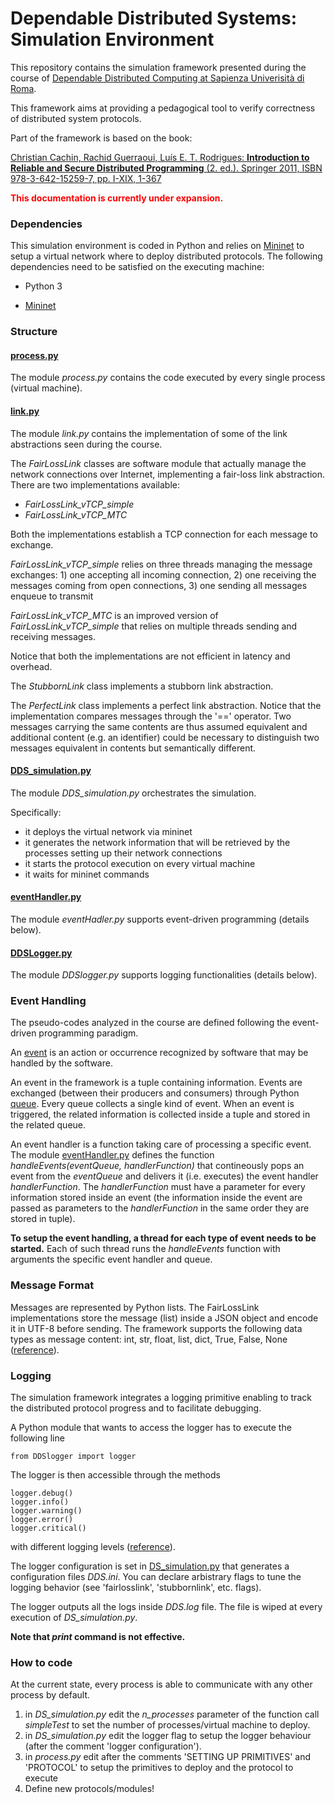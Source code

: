 # Dependable Distributed Systems: Simulation Environment

This repository contains the simulation framework presented during the course of [Dependable Distributed Computing at Sapienza Univerisità di Roma](https://bonomi.diag.uniroma1.it/teaching/a-a-2021-2022).

This framework aims at providing a pedagogical tool to verify correctness of distributed system protocols.

Part of the framework is based on the book:

[Christian Cachin, Rachid Guerraoui, Luís E. T. Rodrigues: **Introduction to Reliable and Secure Distributed Programming** (2. ed.). Springer 2011, ISBN 978-3-642-15259-7, pp. I-XIX, 1-367](https://doi.org/10.1007/978-3-642-15260-3)

**<span style="color:red">This documentation is currently under expansion.</span>**

### Dependencies

This simulation environment is coded in Python and relies on [Mininet](http://mininet.org/) to setup a virtual network where to deploy distributed protocols. The following dependencies need to be satisfied on the executing machine:

- Python 3
<!--- - [networkx](https://networkx.org/) Python module (employed in future releases) -->
- [Mininet](http://mininet.org/)

### Structure

#### [process.py](https://github.com/giovannifarina/DDS_primitives_and_protocols/blob/main/process.py)
The module *process.py* contains the code executed by every single process (virtual machine).

#### [link.py](https://github.com/giovannifarina/DDS_primitives_and_protocols/blob/main/link.py)
The module *link.py* contains the implementation of some of the link abstractions seen during the course.

The *FairLossLink* classes are software module that actually manage the network connections over Internet, implementing a fair-loss link abstraction.
There are two implementations available:
- *FairLossLink_vTCP_simple*
- *FairLossLink_vTCP_MTC*

Both the implementations establish a TCP connection for each message to exchange.

*FairLossLink_vTCP_simple* relies on three threads managing the message exchanges: 1) one accepting all incoming connection, 2) one receiving the messages coming from open connections, 3) one sending all messages enqueue to transmit

*FairLossLink_vTCP_MTC* is an improved version of *FairLossLink_vTCP_simple* that relies on multiple threads sending and receiving messages.

Notice that both the implementations are not efficient in latency and overhead.

The *StubbornLink* class implements a stubborn link abstraction.

The *PerfectLink* class implements a perfect link abstraction. 
Notice that the implementation compares messages through the '==' operator. Two messages carrying the same contents are thus assumed equivalent and additional content (e.g. an identifier) could be necessary to distinguish two messages equivalent in contents but semantically different.

#### [DDS_simulation.py](https://github.com/giovannifarina/DDS_primitives_and_protocols/blob/main/DDS_simulation.py)
The module *DDS_simulation.py* orchestrates the simulation.

Specifically:
- it deploys the virtual network via mininet
- it generates the network information that will be retrieved by the processes setting up their network connections
- it starts the protocol execution on every virtual machine
- it waits for mininet commands


#### [eventHandler.py](https://github.com/giovannifarina/DDS_primitives_and_protocols/blob/main/eventHandler.py)

The module *eventHadler.py* supports event-driven programming (details below).

#### [DDSLogger.py](https://github.com/giovannifarina/DDS_primitives_and_protocols/blob/main/DDSlogger.py)

The module *DDSlogger.py* supports logging functionalities (details below).

### Event Handling
The pseudo-codes analyzed in the course are defined following the event-driven programming paradigm. 

An [event](https://en.wikipedia.org/wiki/Event_(computing)) is an action or occurrence recognized by software that may be handled by the software.

An event in the framework is a tuple containing information.
Events are exchanged (between their producers and consumers) through Python [queue](https://docs.python.org/3/library/queue.html). Every queue collects a single kind of event. When an event is triggered, the related information is collected inside a tuple and stored in the related queue.

An event handler is a function taking care of processing a specific event.
The module [eventHandler.py](https://github.com/giovannifarina/DDS_primitives_and_protocols/blob/main/eventHandler.py) defines the function *handleEvents(eventQueue, handlerFunction)* that contineously pops an event from the *eventQueue* and delivers it (i.e. executes) the event handler *handlerFunction*.
The *handlerFunction* must have a parameter for every information stored inside an event (the information inside the event are passed as parameters to the *handlerFunction* in the same order they are stored in tuple).

**To setup the event handling, a thread for each type of event needs to be started.** Each of such thread runs the *handleEvents* function with arguments the specific event handler and queue.

### Message Format

Messages are represented by Python lists.
The FairLossLink implementations store the message (list) inside a JSON object and encode it in UTF-8 before sending. The framework supports the following data types as message content: int, str, float, list, dict, True, False, None ([reference](https://docs.python.org/3/library/json.html#encoders-and-decoders)).

<!--
Distributed applications may exchange several kind of messages. To cope with this need, the first element of a message may store a message tag. A message tag is a str having the prefix 'MT:', such as 'MT:REQUEST' or 'MT:RESPONSE'.
-->

### Logging

The simulation framework integrates a logging primitive enabling to track the distributed protocol progress and to facilitate debugging.

A Python module that wants to access the logger has to execute the following line

```
from DDSlogger import logger
```

The logger is then accessible through the methods

```
logger.debug()
logger.info()
logger.warning()
logger.error()
logger.critical()
``` 

with different logging levels ([reference](https://docs.python.org/3/library/logging.html)).

The logger configuration is set in [DS_simulation.py](https://github.com/giovannifarina/DDS_primitives_and_protocols/blob/main/DS_simulation.py) that generates a configuration files *DDS.ini*.
You can declare arbistrary flags to tune the logging behavior (see 'fairlosslink', 'stubbornlink', etc. flags).

The logger outputs all the logs inside *DDS.log* file.
The file is wiped at every execution of *DS_simulation.py*.

**Note that *print* command is not effective.**

### How to code
At the current state, every process is able to communicate with any other process by default.

1. in *DS_simulation.py* edit the *n_processes* parameter of the function call *simpleTest* to set the number of processes/virtual machine to deploy.
2. in *DS_simulation.py* edit the logger flag to setup the logger behaviour (after the comment 'logger configuration').
3. in *process.py* edit after the comments 'SETTING UP PRIMITIVES' and 'PROTOCOL' to setup the primitives to deploy and the protocol to execute
4. Define new protocols/modules!

<!---
### Reference
```
@book{DBLP:books/daglib/0025983,
  author    = {Christian Cachin and
               Rachid Guerraoui and
               Lu{\'{\i}}s E. T. Rodrigues},
  title     = {Introduction to Reliable and Secure Distributed Programming {(2.}
               ed.)},
  publisher = {Springer},
  year      = {2011},
  url       = {https://doi.org/10.1007/978-3-642-15260-3},
  doi       = {10.1007/978-3-642-15260-3},
  isbn      = {978-3-642-15259-7},
  timestamp = {Wed, 14 Nov 2018 10:12:21 +0100},
  biburl    = {https://dblp.org/rec/books/daglib/0025983.bib},
  bibsource = {dblp computer science bibliography, https://dblp.org}
}
```
-->